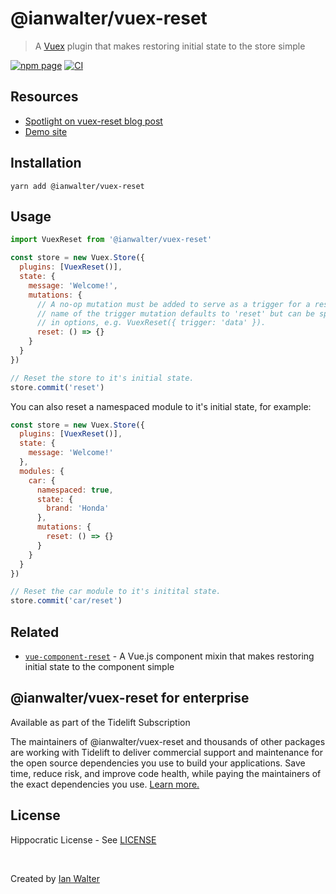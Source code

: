 # @ianwalter/vuex-reset
> A [Vuex][vuexUrl] plugin that makes restoring initial state to the store
> simple

[![npm page][npmImage]][npmUrl]
[![CI][ciImage]][ciUrl]

## Resources

* [Spotlight on vuex-reset blog post][postUrl]
* [Demo site][demoUrl]

## Installation

```
yarn add @ianwalter/vuex-reset
```

## Usage

```js
import VuexReset from '@ianwalter/vuex-reset'

const store = new Vuex.Store({
  plugins: [VuexReset()],
  state: {
    message: 'Welcome!',
    mutations: {
      // A no-op mutation must be added to serve as a trigger for a reset. The
      // name of the trigger mutation defaults to 'reset' but can be specified
      // in options, e.g. VuexReset({ trigger: 'data' }).
      reset: () => {}
    }
  }
})

// Reset the store to it's initial state.
store.commit('reset')
```

You can also reset a namespaced module to it's initial state, for example:

```js
const store = new Vuex.Store({
  plugins: [VuexReset()],
  state: {
    message: 'Welcome!'
  },
  modules: {
    car: {
      namespaced: true,
      state: {
        brand: 'Honda'
      },
      mutations: {
        reset: () => {}
      }
    }
  }
})

// Reset the car module to it's initital state.
store.commit('car/reset')
```

## Related

* [`vue-component-reset`][vueComponentResetUrl] - A Vue.js component mixin that
  makes restoring initial state to the component simple

## @ianwalter/vuex-reset for enterprise

Available as part of the Tidelift Subscription

The maintainers of @ianwalter/vuex-reset and thousands of other packages are working with Tidelift to deliver commercial support and maintenance for the open source dependencies you use to build your applications. Save time, reduce risk, and improve code health, while paying the maintainers of the exact dependencies you use. [Learn more.](https://tidelift.com/subscription/pkg/npm-ianwalter-vuex-reset?utm_source=npm-ianwalter-vuex-reset&utm_medium=referral&utm_campaign=enterprise&utm_term=repo)

## License

Hippocratic License - See [LICENSE][licenseUrl]

&nbsp;

Created by [Ian Walter](https://ianwalter.dev)

[vuexUrl]: https://github.com/vuejs/vuex
[npmImage]: https://img.shields.io/npm/v/@ianwalter/vuex-reset.svg
[npmUrl]: https://www.npmjs.com/package/@ianwalter/vuex-reset
[ciImage]: https://github.com/ianwalter/vuex-reset/workflows/CI/badge.svg
[ciUrl]: https://github.com/ianwalter/vuex-reset/actions
[postUrl]: https://ianwalter.dev/spotlight-on-vuex-reset/
[demoUrl]: https://vuex-reset.ianwalter.dev
[vueComponentResetUrl]: https://github.com/ianwalter/vue-component-reset
[licenseUrl]: https://github.com/ianwalter/vuex-reset/blob/master/LICENSE
